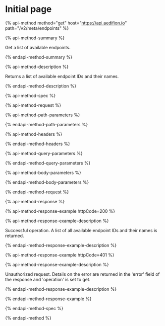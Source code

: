 # Initial page
{% api-method method="get" host="https://api.aedifion.io" path="/v2/meta/endpoints" %}

{% api-method-summary %}

Get a list of available endpoints.

{% endapi-method-summary %}

{% api-method-description %}

Returns a list of available endpoint IDs and their names.

{% endapi-method-description %}

{% api-method-spec %}

{% api-method-request %}

{% api-method-path-parameters %}

{% endapi-method-path-parameters %}

{% api-method-headers %}

{% endapi-method-headers %}

{% api-method-query-parameters %}

{% endapi-method-query-parameters %}

{% api-method-body-parameters %}

{% endapi-method-body-parameters %}

{% endapi-method-request %}

{% api-method-response %}

{% api-method-response-example httpCode=200 %}

{% api-method-response-example-description %}

Successful operation. A list of all available endpoint IDs and their names is returned.

{% endapi-method-response-example-description %}

{% api-method-response-example httpCode=401 %}

{% api-method-response-example-description %}

Unauthorized request. Details on the error are returned in the 'error' field of the response and 'operation' is set to get.

{% endapi-method-response-example-description %}

{% endapi-method-response-example %}

{% endapi-method-spec %}

{% endapi-method %}
